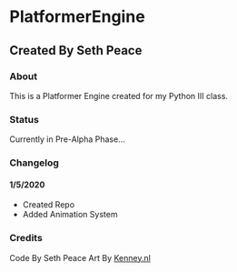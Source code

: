 # PlatformerEngine
## Created By Seth Peace
### About
This is a Platformer Engine created for my Python III class.

### Status
Currently in Pre-Alpha Phase...

### Changelog
#### 1/5/2020
 * Created Repo
 * Added Animation System

### Credits
Code By Seth Peace
Art By [Kenney.nl](https://kenney.nl)
